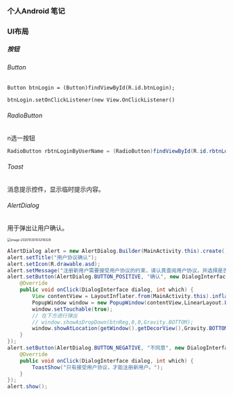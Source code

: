 ### 个人Android 笔记

### UI布局

##### 按钮

###### Button

`Button btnLogin = (Button)findViewById(R.id.btnLogin);`

```
btnLogin.setOnClickListener(new View.OnClickListener() 
```



###### RadioButton

n选一按钮

```java
RadioButton rbtnLoginByUserName = (RadioButton)findViewById(R.id.rbtnLoginByUserName);
```



###### Toast

消息提示控件，显示临时提示内容。



###### AlertDialog

用于弹出让用户确认。

<img src="https://gitee.com/karlhan/picgo/raw/master/img//image-20201030103216328.png" alt="image-20201030103216328" style="zoom:50%;" />

```java
AlertDialog alert = new AlertDialog.Builder(MainActivity.this).create();
alert.setTitle("用户协议确认");
alert.setIcon(R.drawable.asd);
alert.setMessage("注册新用户需要接受用户协议的约束，请认真查阅用户协议，并选择是否同意。");
alert.setButton(AlertDialog.BUTTON_POSITIVE, "确认", new DialogInterface.OnClickListener() {
    @Override
    public void onClick(DialogInterface dialog, int which) {
        View contentView = LayoutInflater.from(MainActivity.this).inflate(R.layout.popup_content,null,false);
        PopupWindow window = new PopupWindow(contentView,LinearLayout.LayoutParams.MATCH_PARENT,LinearLayout.LayoutParams.WRAP_CONTENT,true);
        window.setTouchable(true);
        // 在下方进行弹出
        // window.showAsDropDown(btnReg,0,0,Gravity.BOTTOM);
        window.showAtLocation(getWindow().getDecorView(),Gravity.BOTTOM,0,0);
    }
});
alert.setButton(AlertDialog.BUTTON_NEGATIVE, "不同意", new DialogInterface.OnClickListener() {
    @Override
    public void onClick(DialogInterface dialog, int which) {
        ToastShow("只有接受用户协议，才能注册新用户。");
    }
});
alert.show();
```